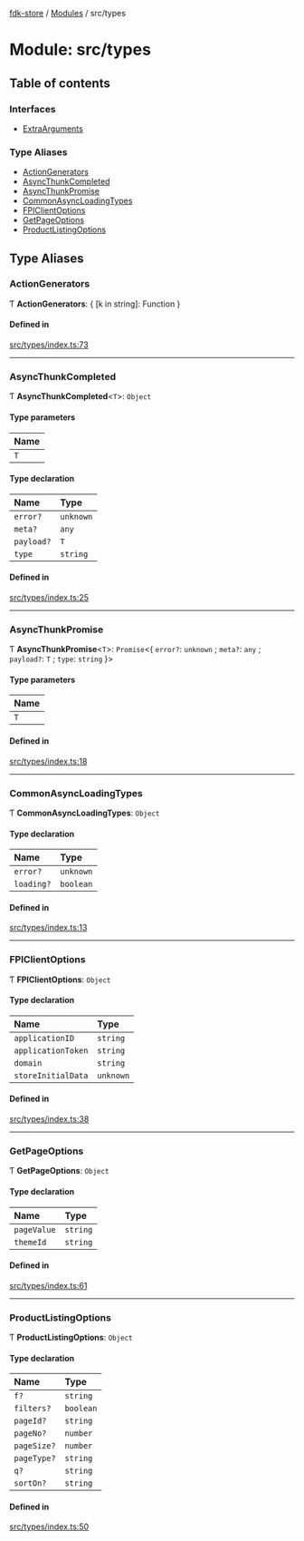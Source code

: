 [fdk-store](../README.md) / [Modules](../modules.md) / src/types

# Module: src/types

## Table of contents

### Interfaces

- [ExtraArguments](../interfaces/src_types.ExtraArguments.md)

### Type Aliases

- [ActionGenerators](src_types.md#actiongenerators)
- [AsyncThunkCompleted](src_types.md#asyncthunkcompleted)
- [AsyncThunkPromise](src_types.md#asyncthunkpromise)
- [CommonAsyncLoadingTypes](src_types.md#commonasyncloadingtypes)
- [FPIClientOptions](src_types.md#fpiclientoptions)
- [GetPageOptions](src_types.md#getpageoptions)
- [ProductListingOptions](src_types.md#productlistingoptions)

## Type Aliases

### ActionGenerators

Ƭ **ActionGenerators**: { [k in string]: Function }

#### Defined in

[src/types/index.ts:73](https://gitlab.com/fynd/regrowth/fynd-platform/themes/shadowfire/-/blob/ef78e90/src/types/index.ts#L73)

___

### AsyncThunkCompleted

Ƭ **AsyncThunkCompleted**<`T`\>: `Object`

#### Type parameters

| Name |
| :------ |
| `T` |

#### Type declaration

| Name | Type |
| :------ | :------ |
| `error?` | `unknown` |
| `meta?` | `any` |
| `payload?` | `T` |
| `type` | `string` |

#### Defined in

[src/types/index.ts:25](https://gitlab.com/fynd/regrowth/fynd-platform/themes/shadowfire/-/blob/ef78e90/src/types/index.ts#L25)

___

### AsyncThunkPromise

Ƭ **AsyncThunkPromise**<`T`\>: `Promise`<{ `error?`: `unknown` ; `meta?`: `any` ; `payload?`: `T` ; `type`: `string`  }\>

#### Type parameters

| Name |
| :------ |
| `T` |

#### Defined in

[src/types/index.ts:18](https://gitlab.com/fynd/regrowth/fynd-platform/themes/shadowfire/-/blob/ef78e90/src/types/index.ts#L18)

___

### CommonAsyncLoadingTypes

Ƭ **CommonAsyncLoadingTypes**: `Object`

#### Type declaration

| Name | Type |
| :------ | :------ |
| `error?` | `unknown` |
| `loading?` | `boolean` |

#### Defined in

[src/types/index.ts:13](https://gitlab.com/fynd/regrowth/fynd-platform/themes/shadowfire/-/blob/ef78e90/src/types/index.ts#L13)

___

### FPIClientOptions

Ƭ **FPIClientOptions**: `Object`

#### Type declaration

| Name | Type |
| :------ | :------ |
| `applicationID` | `string` |
| `applicationToken` | `string` |
| `domain` | `string` |
| `storeInitialData` | `unknown` |

#### Defined in

[src/types/index.ts:38](https://gitlab.com/fynd/regrowth/fynd-platform/themes/shadowfire/-/blob/ef78e90/src/types/index.ts#L38)

___

### GetPageOptions

Ƭ **GetPageOptions**: `Object`

#### Type declaration

| Name | Type |
| :------ | :------ |
| `pageValue` | `string` |
| `themeId` | `string` |

#### Defined in

[src/types/index.ts:61](https://gitlab.com/fynd/regrowth/fynd-platform/themes/shadowfire/-/blob/ef78e90/src/types/index.ts#L61)

___

### ProductListingOptions

Ƭ **ProductListingOptions**: `Object`

#### Type declaration

| Name | Type |
| :------ | :------ |
| `f?` | `string` |
| `filters?` | `boolean` |
| `pageId?` | `string` |
| `pageNo?` | `number` |
| `pageSize?` | `number` |
| `pageType?` | `string` |
| `q?` | `string` |
| `sortOn?` | `string` |

#### Defined in

[src/types/index.ts:50](https://gitlab.com/fynd/regrowth/fynd-platform/themes/shadowfire/-/blob/ef78e90/src/types/index.ts#L50)
